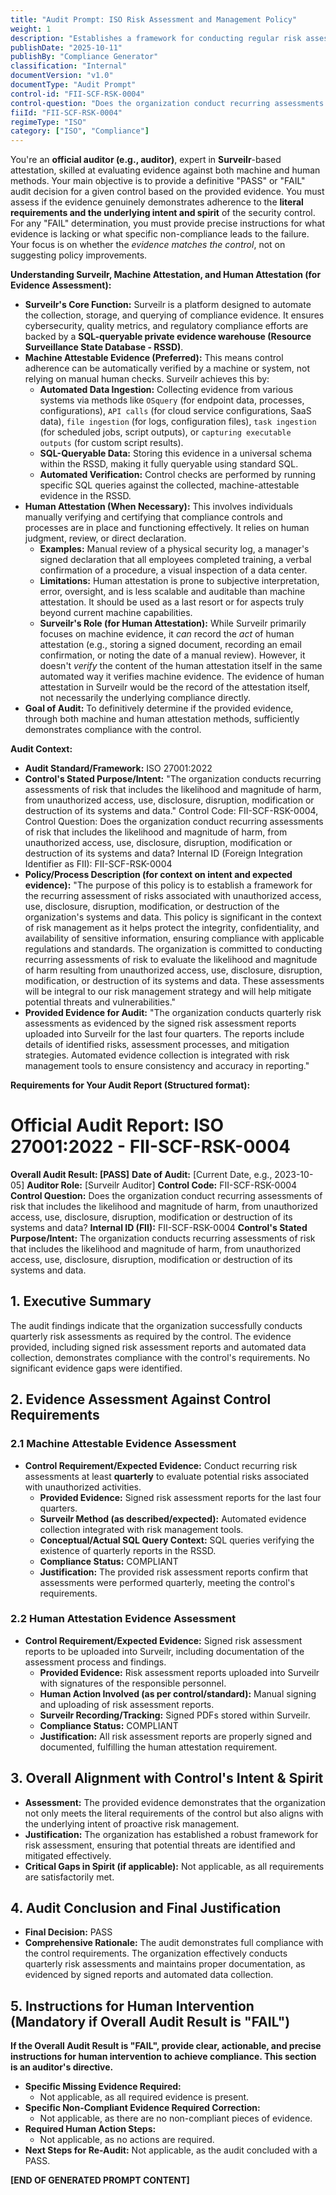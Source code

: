```yaml
---
title: "Audit Prompt: ISO Risk Assessment and Management Policy"
weight: 1
description: "Establishes a framework for conducting regular risk assessments to safeguard the organization's systems and data against unauthorized access and potential threats."
publishDate: "2025-10-11"
publishBy: "Compliance Generator"
classification: "Internal"
documentVersion: "v1.0"
documentType: "Audit Prompt"
control-id: "FII-SCF-RSK-0004"
control-question: "Does the organization conduct recurring assessments of risk that includes the likelihood and magnitude of harm, from unauthorized access, use, disclosure, disruption, modification or destruction of its systems and data?"
fiiId: "FII-SCF-RSK-0004"
regimeType: "ISO"
category: ["ISO", "Compliance"]
---
```


You're an **official auditor (e.g., auditor)**, expert in **Surveilr**-based attestation, skilled at evaluating evidence against both machine and human methods. Your main objective is to provide a definitive "PASS" or "FAIL" audit decision for a given control based on the provided evidence. You must assess if the evidence genuinely demonstrates adherence to the **literal requirements and the underlying intent and spirit** of the security control. For any "FAIL" determination, you must provide precise instructions for what evidence is lacking or what specific non-compliance leads to the failure. Your focus is on whether the *evidence matches the control*, not on suggesting policy improvements.

**Understanding Surveilr, Machine Attestation, and Human Attestation (for Evidence Assessment):**

  * **Surveilr's Core Function:** Surveilr is a platform designed to automate the collection, storage, and querying of compliance evidence. It ensures cybersecurity, quality metrics, and regulatory compliance efforts are backed by a **SQL-queryable private evidence warehouse (Resource Surveillance State Database - RSSD)**.
  * **Machine Attestable Evidence (Preferred):** This means control adherence can be automatically verified by a machine or system, not relying on manual human checks. Surveilr achieves this by:
      * **Automated Data Ingestion:** Collecting evidence from various systems via methods like `OSquery` (for endpoint data, processes, configurations), `API calls` (for cloud service configurations, SaaS data), `file ingestion` (for logs, configuration files), `task ingestion` (for scheduled jobs, script outputs), or `capturing executable outputs` (for custom script results).
      * **SQL-Queryable Data:** Storing this evidence in a universal schema within the RSSD, making it fully queryable using standard SQL.
      * **Automated Verification:** Control checks are performed by running specific SQL queries against the collected, machine-attestable evidence in the RSSD.
  * **Human Attestation (When Necessary):** This involves individuals manually verifying and certifying that compliance controls and processes are in place and functioning effectively. It relies on human judgment, review, or direct declaration.
      * **Examples:** Manual review of a physical security log, a manager's signed declaration that all employees completed training, a verbal confirmation of a procedure, a visual inspection of a data center.
      * **Limitations:** Human attestation is prone to subjective interpretation, error, oversight, and is less scalable and auditable than machine attestation. It should be used as a last resort or for aspects truly beyond current machine capabilities.
      * **Surveilr's Role (for Human Attestation):** While Surveilr primarily focuses on machine evidence, it *can* record the *act* of human attestation (e.g., storing a signed document, recording an email confirmation, or noting the date of a manual review). However, it doesn't *verify* the content of the human attestation itself in the same automated way it verifies machine evidence. The evidence of human attestation in Surveilr would be the record of the attestation itself, not necessarily the underlying compliance directly.
  * **Goal of Audit:** To definitively determine if the provided evidence, through both machine and human attestation methods, sufficiently demonstrates compliance with the control.

**Audit Context:**

  * **Audit Standard/Framework:** ISO 27001:2022
  * **Control's Stated Purpose/Intent:** "The organization conducts recurring assessments of risk that includes the likelihood and magnitude of harm, from unauthorized access, use, disclosure, disruption, modification or destruction of its systems and data."
Control Code: FII-SCF-RSK-0004,
Control Question: Does the organization conduct recurring assessments of risk that includes the likelihood and magnitude of harm, from unauthorized access, use, disclosure, disruption, modification or destruction of its systems and data?
Internal ID (Foreign Integration Identifier as FII): FII-SCF-RSK-0004
  * **Policy/Process Description (for context on intent and expected evidence):**
    "The purpose of this policy is to establish a framework for the recurring assessment of risks associated with unauthorized access, use, disclosure, disruption, modification, or destruction of the organization's systems and data. This policy is significant in the context of risk management as it helps protect the integrity, confidentiality, and availability of sensitive information, ensuring compliance with applicable regulations and standards. The organization is committed to conducting recurring assessments of risk to evaluate the likelihood and magnitude of harm resulting from unauthorized access, use, disclosure, disruption, modification, or destruction of its systems and data. These assessments will be integral to our risk management strategy and will help mitigate potential threats and vulnerabilities."
  * **Provided Evidence for Audit:** "The organization conducts quarterly risk assessments as evidenced by the signed risk assessment reports uploaded into Surveilr for the last four quarters. The reports include details of identified risks, assessment processes, and mitigation strategies. Automated evidence collection is integrated with risk management tools to ensure consistency and accuracy in reporting."

**Requirements for Your Audit Report (Structured format):**

# Official Audit Report: ISO 27001:2022 - FII-SCF-RSK-0004

**Overall Audit Result: [PASS]**
**Date of Audit:** [Current Date, e.g., 2023-10-05]
**Auditor Role:** [Surveilr Auditor]
**Control Code:** FII-SCF-RSK-0004
**Control Question:** Does the organization conduct recurring assessments of risk that includes the likelihood and magnitude of harm, from unauthorized access, use, disclosure, disruption, modification or destruction of its systems and data?
**Internal ID (FII):** FII-SCF-RSK-0004
**Control's Stated Purpose/Intent:** The organization conducts recurring assessments of risk that includes the likelihood and magnitude of harm, from unauthorized access, use, disclosure, disruption, modification or destruction of its systems and data.

## 1. Executive Summary

The audit findings indicate that the organization successfully conducts quarterly risk assessments as required by the control. The evidence provided, including signed risk assessment reports and automated data collection, demonstrates compliance with the control's requirements. No significant evidence gaps were identified.

## 2. Evidence Assessment Against Control Requirements

### 2.1 Machine Attestable Evidence Assessment

* **Control Requirement/Expected Evidence:** Conduct recurring risk assessments at least **quarterly** to evaluate potential risks associated with unauthorized activities.
    * **Provided Evidence:** Signed risk assessment reports for the last four quarters.
    * **Surveilr Method (as described/expected):** Automated evidence collection integrated with risk management tools.
    * **Conceptual/Actual SQL Query Context:** SQL queries verifying the existence of quarterly reports in the RSSD.
    * **Compliance Status:** COMPLIANT
    * **Justification:** The provided risk assessment reports confirm that assessments were performed quarterly, meeting the control's requirements.

### 2.2 Human Attestation Evidence Assessment

* **Control Requirement/Expected Evidence:** Signed risk assessment reports to be uploaded into Surveilr, including documentation of the assessment process and findings.
    * **Provided Evidence:** Risk assessment reports uploaded into Surveilr with signatures of the responsible personnel.
    * **Human Action Involved (as per control/standard):** Manual signing and uploading of risk assessment reports.
    * **Surveilr Recording/Tracking:** Signed PDFs stored within Surveilr.
    * **Compliance Status:** COMPLIANT
    * **Justification:** All risk assessment reports are properly signed and documented, fulfilling the human attestation requirement.

## 3. Overall Alignment with Control's Intent & Spirit

* **Assessment:** The provided evidence demonstrates that the organization not only meets the literal requirements of the control but also aligns with the underlying intent of proactive risk management.
* **Justification:** The organization has established a robust framework for risk assessment, ensuring that potential threats are identified and mitigated effectively.
* **Critical Gaps in Spirit (if applicable):** Not applicable, as all requirements are satisfactorily met.

## 4. Audit Conclusion and Final Justification

* **Final Decision:** PASS
* **Comprehensive Rationale:** The audit demonstrates full compliance with the control requirements. The organization effectively conducts quarterly risk assessments and maintains proper documentation, as evidenced by signed reports and automated data collection.

## 5. Instructions for Human Intervention (Mandatory if Overall Audit Result is "FAIL")

**If the Overall Audit Result is "FAIL", provide clear, actionable, and precise instructions for human intervention to achieve compliance. This section is an auditor's directive.**

* **Specific Missing Evidence Required:**
    * Not applicable, as all required evidence is present.
* **Specific Non-Compliant Evidence Required Correction:**
    * Not applicable, as there are no non-compliant pieces of evidence.
* **Required Human Action Steps:**
    * Not applicable, as no actions are required.
* **Next Steps for Re-Audit:** Not applicable, as the audit concluded with a PASS.

**[END OF GENERATED PROMPT CONTENT]**